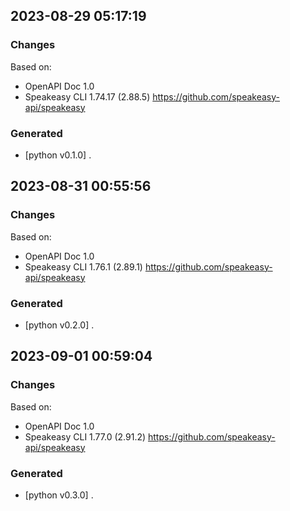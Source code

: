 

## 2023-08-29 05:17:19
### Changes
Based on:
- OpenAPI Doc 1.0 
- Speakeasy CLI 1.74.17 (2.88.5) https://github.com/speakeasy-api/speakeasy
### Generated
- [python v0.1.0] .

## 2023-08-31 00:55:56
### Changes
Based on:
- OpenAPI Doc 1.0 
- Speakeasy CLI 1.76.1 (2.89.1) https://github.com/speakeasy-api/speakeasy
### Generated
- [python v0.2.0] .

## 2023-09-01 00:59:04
### Changes
Based on:
- OpenAPI Doc 1.0 
- Speakeasy CLI 1.77.0 (2.91.2) https://github.com/speakeasy-api/speakeasy
### Generated
- [python v0.3.0] .